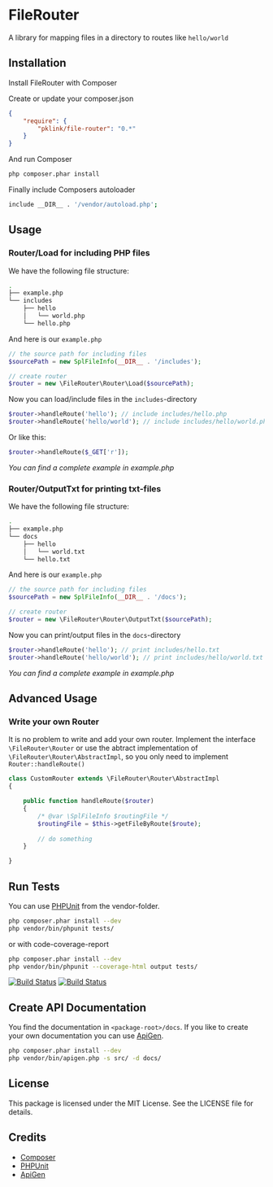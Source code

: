 


# FileRouter

A library for mapping files in a directory to routes like `hello/world`


## Installation

Install FileRouter with Composer

Create or update your composer.json

```json
{
    "require": {
        "pklink/file-router": "0.*"
    }
}
```

And run Composer

```bash
php composer.phar install
```

Finally include Composers autoloader

```bash
include __DIR__ . '/vendor/autoload.php';
```

## Usage

### Router/Load for including PHP files

We have the following file structure:
	
```bash
.
├── example.php
└── includes
	├── hello
	│   └── world.php
    └── hello.php
```

And here is our `example.php`

```php
// the source path for including files
$sourcePath = new SplFileInfo(__DIR__ . '/includes');

// create router
$router = new \FileRouter\Router\Load($sourcePath);
```

Now you can load/include files in the `includes`-directory

```php
$router->handleRoute('hello'); // include includes/hello.php
$router->handleRoute('hello/world'); // include includes/hello/world.php
```

Or like this:

```php
$router->handleRoute($_GET['r']);
```

*You can find a complete example in example.php*


### Router/OutputTxt for printing txt-files

We have the following file structure:
	
```bash
.
├── example.php
└── docs
	├── hello
	│   └── world.txt
    └── hello.txt
```

And here is our `example.php`

```php
// the source path for including files
$sourcePath = new SplFileInfo(__DIR__ . '/docs');

// create router
$router = new \FileRouter\Router\OutputTxt($sourcePath);
```

Now you can print/output files in the `docs`-directory

```php
$router->handleRoute('hello'); // print includes/hello.txt
$router->handleRoute('hello/world'); // print includes/hello/world.txt
```

*You can find a complete example in example.php*


## Advanced Usage

### Write your own Router

It is no problem to write and add your own router. Implement the interface `\FileRouter\Router` or use the abtract implementation of `\FileRouter\Router\AbstractImpl`, so you only need to implement `Router::handleRoute()`

```php
class CustomRouter extends \FileRouter\Router\AbstractImpl
{

	public function handleRoute($router)
	{
		/* @var \SplFileInfo $routingFile */
		$routingFile = $this->getFileByRoute($route);
		
		// do something
	}

}	
```

## Run Tests

You can use [PHPUnit] from the vendor-folder.

```bash
php composer.phar install --dev
php vendor/bin/phpunit tests/
```

or with code-coverage-report

```bash
php composer.phar install --dev
php vendor/bin/phpunit --coverage-html output tests/
```

[![Build Status](https://drone.io/github.com/pklink/file-router/status.png)](https://drone.io/github.com/pklink/file-router/latest)
[![Build Status](https://travis-ci.org/pklink/file-router.png?branch=master)](https://travis-ci.org/pklink/file-router)

## Create API Documentation

You find the documentation in `<package-root>/docs`. If you like to create your own documentation you can use [ApiGen].

```bash
php composer.phar install --dev
php vendor/bin/apigen.php -s src/ -d docs/
```


## License

This package is licensed under the MIT License. See the LICENSE file for details.

## Credits
* [Composer]
* [PHPUnit]
* [ApiGen]



[ApiGen]: https://github.com/apigen/apigen
[PHPUnit]: http://www.phpunit.de/
[Composer]: http://getcomposer.org/